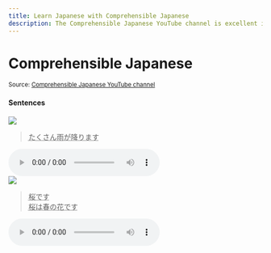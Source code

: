 ```yaml
---
title: Learn Japanese with Comprehensible Japanese
description: The Comprehensible Japanese YouTube channel is excellent input for early immersion learning
---
```


# Comprehensible Japanese

<small>Source: [Comprehensible Japanese YouTube channel](https://www.youtube.com/c/ComprehensibleJapanese)</small>

#### Sentences

<div class="grid cards">
<div class="card" id="0ca4d1092f8ce89550b74b4527017f12">
<img src="/images/sentences/16596876312380.jpg"><br>
<blockquote><p><abbr title="It rains a lot">たくさん雨が降ります</abbr></p></blockquote>
<audio controls><source src="/audio/sentences/16596876312400369.mp3" type="audio/mpeg">Your browser does not support the audio element.</audio>
</div>

<div class="card" id="74f40675e084ff72300962eea2413ace">
<img src="/images/sentences/16596878852010.jpg"><br>
<blockquote><p><abbr title="This is cherry blossom. Cherry blossom is a spring flower.">桜です<br>桜は春の花です</abbr></p></blockquote>
<audio controls><source src="/audio/sentences/1659687885203057.mp3" type="audio/mpeg">Your browser does not support the audio element.</audio>
</div>

</div>

